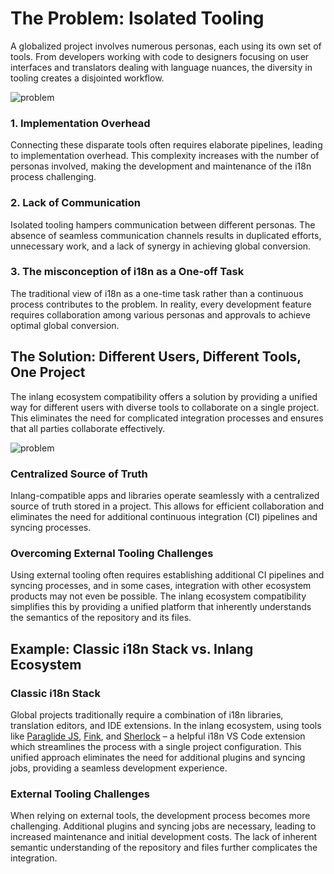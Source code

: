 # The Problem: Isolated Tooling

A globalized project involves numerous personas, each using its own set of tools. From developers working with code to designers focusing on user interfaces and translators dealing with language nuances, the diversity in tooling creates a disjointed workflow.

<img src="https://cdn.jsdelivr.net/gh/opral/monorepo/inlang/guides/ecosystem-compatible/assets/compatible-problem.png" alt="problem"></img>

### 1. Implementation Overhead

Connecting these disparate tools often requires elaborate pipelines, leading to implementation overhead. This complexity increases with the number of personas involved, making the development and maintenance of the i18n process challenging.

### 2. Lack of Communication

Isolated tooling hampers communication between different personas. The absence of seamless communication channels results in duplicated efforts, unnecessary work, and a lack of synergy in achieving global conversion.

### 3. The misconception of i18n as a One-off Task

The traditional view of i18n as a one-time task rather than a continuous process contributes to the problem. In reality, every development feature requires collaboration among various personas and approvals to achieve optimal global conversion.

## The Solution: Different Users, Different Tools, One Project

The inlang ecosystem compatibility offers a solution by providing a unified way for different users with diverse tools to collaborate on a single project. This eliminates the need for complicated integration processes and ensures that all parties collaborate effectively.

<img src="https://cdn.jsdelivr.net/gh/opral/monorepo/inlang/guides/ecosystem-compatible/assets/compatible-solution.png" alt="problem"></img>

### Centralized Source of Truth

Inlang-compatible apps and libraries operate seamlessly with a centralized source of truth stored in a project. This allows for efficient collaboration and eliminates the need for additional continuous integration (CI) pipelines and syncing processes.

### Overcoming External Tooling Challenges

Using external tooling often requires establishing additional CI pipelines and syncing processes, and in some cases, integration with other ecosystem products may not even be possible. The inlang ecosystem compatibility simplifies this by providing a unified platform that inherently understands the semantics of the repository and its files.

## Example: Classic i18n Stack vs. Inlang Ecosystem

### Classic i18n Stack

Global projects traditionally require a combination of i18n libraries, translation editors, and IDE extensions. In the inlang ecosystem, using tools like [Paraglide JS](https://inlang.com/m/gerre34r), [Fink](https://inlang.com/m/tdozzpar), and [Sherlock](https://inlang.com/m/r7kp499g/app-inlang-ideExtension) – a helpful i18n VS Code extension which streamlines the process with a single project configuration. This unified approach eliminates the need for additional plugins and syncing jobs, providing a seamless development experience.

### External Tooling Challenges

When relying on external tools, the development process becomes more challenging. Additional plugins and syncing jobs are necessary, leading to increased maintenance and initial development costs. The lack of inherent semantic understanding of the repository and files further complicates the integration.
